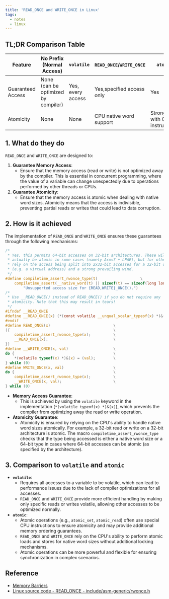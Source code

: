 ```yaml
---
title: 'READ_ONCE and WRITE_ONCE in Linux'
tags:
  - notes
  - linux
---
```


## TL;DR Comparison Table

| Feature                | No Prefix (Normal Access) | `volatile`               | `READ_ONCE`/`WRITE_ONCE` | `atomic`                 |
|------------------------|---------------------------|--------------------------|--------------------------|--------------------------|
| Guaranteed Access      | None (can be optimized by compiler) | Yes, every access                      | Yes,specified access only                      | Yes                      |
| Atomicity              | None                      | None                     | CPU native word support  | Strong, with CPU instructions |

## 1. What do they do

`READ_ONCE` and `WRITE_ONCE` are designed to:

1. **Guarantee Memory Access**:
   - Ensure that the memory access (read or write) is not optimized away by the compiler. This is essential in concurrent programming, where the value of a variable can change unexpectedly due to operations performed by other threads or CPUs.
2. **Guarantee Atomicity**:
   - Ensure that the memory access is atomic when dealing with native word sizes. Atomicity means that the access is indivisible, preventing partial reads or writes that could lead to data corruption.

## 2. How is it achieved

The implementation of `READ_ONCE` and `WRITE_ONCE` ensures these guarantees through the following mechanisms:

```c
/*
 * Yes, this permits 64-bit accesses on 32-bit architectures. These will
 * actually be atomic in some cases (namely Armv7 + LPAE), but for others we
 * rely on the access being split into 2x32-bit accesses for a 32-bit quantity
 * (e.g. a virtual address) and a strong prevailing wind.
 */
#define compiletime_assert_rwonce_type(t)					\
	compiletime_assert(__native_word(t) || sizeof(t) == sizeof(long long),	\
		"Unsupported access size for {READ,WRITE}_ONCE().")
/*
 * Use __READ_ONCE() instead of READ_ONCE() if you do not require any
 * atomicity. Note that this may result in tears!
 */
#ifndef __READ_ONCE
#define __READ_ONCE(x) (*(const volatile __unqual_scalar_typeof(x) *)&(x))
#endif
#define READ_ONCE(x)                            \
({                                              \
    compiletime_assert_rwonce_type(x);          \
    __READ_ONCE(x);                             \
})
#define __WRITE_ONCE(x, val)                    \
do {                                            \
    *(volatile typeof(x) *)&(x) = (val);        \
} while (0)
#define WRITE_ONCE(x, val)                      \
do {                                            \
    compiletime_assert_rwonce_type(x);          \
    __WRITE_ONCE(x, val);                       \
} while (0)
```

- **Memory Access Guarantee**:
  - This is achieved by using the `volatile` keyword in the implementation (`*(volatile typeof(x) *)&(x)`), which prevents the compiler from optimizing away the read or write operation.
- **Atomicity Guarantee**:
  - Atomicity is ensured by relying on the CPU's ability to handle native word sizes atomically. For example, a 32-bit read or write on a 32-bit architecture is atomic. The macro `compiletime_assert_rwonce_type` checks that the type being accessed is either a native word size or a 64-bit type in cases where 64-bit accesses can be atomic (as specified by the architecture).

## 3. Comparison to `volatile` and `atomic`

- **`volatile`**:
  - Requires all accesses to a variable to be volatile, which can lead to performance issues due to the lack of compiler optimizations for all accesses.
  - `READ_ONCE` and `WRITE_ONCE` provide more efficient handling by making only specific reads or writes volatile, allowing other accesses to be optimized normally.
- **`atomic`**:
  - Atomic operations (e.g., `atomic_set`, `atomic_read`) often use special CPU instructions to ensure atomicity and may provide additional memory ordering guarantees.
  - `READ_ONCE` and `WRITE_ONCE` rely on the CPU's ability to perform atomic loads and stores for native word sizes without additional locking mechanisms.
  - Atomic operations can be more powerful and flexible for ensuring synchronization in complex scenarios.

## Reference

- [Memory Barriers](https://docs.kernel.org/core-api/wrappers/memory-barriers.html)
- [Linux source code - READ_ONCE - include/asm-generic/rwonce.h](https://elixir.bootlin.com/linux/v6.16/source/include/asm-generic/rwonce.h#L47)